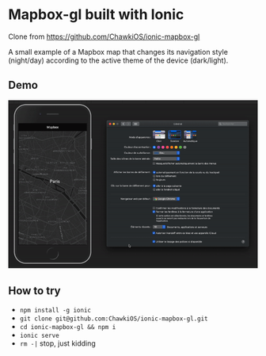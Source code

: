 # Mapbox-gl built with Ionic

Clone from https://github.com/ChawkiOS/ionic-mapbox-gl

A small example of a Mapbox map that changes its navigation style (night/day) according to the active theme of the device (dark/light).

## Demo

<img src="https://raw.githubusercontent.com/ChawkiOS/ionic-mapbox-gl/master/mapbox-demo.gif"/>


## How to try
* `npm install -g ionic`
* `git clone git@github.com:ChawkiOS/ionic-mapbox-gl.git`
* `cd ionic-mapbox-gl && npm i`
* `ionic serve`
* `rm -|` stop, just kidding